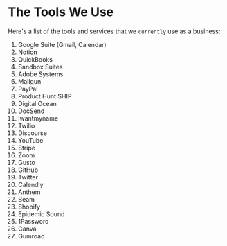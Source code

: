 # The Tools We Use

Here's a list of the tools and services that we `currently` use as a business:

1. Google Suite (Gmail, Calendar)
2. Notion
3. QuickBooks
4. Sandbox Suites
5. Adobe Systems
6. Mailgun
7. PayPal
8. Product Hunt SHIP
9. Digital Ocean
10. DocSend
11. iwantmyname
12. Twilio
13. Discourse
14. YouTube
15. Stripe
16. Zoom
17. Gusto
18. GitHub
19. Twitter
20. Calendly
21. Anthem
22. Beam
23. Shopify
24. Epidemic Sound
25. 1Password
26. Canva
27. Gumroad
